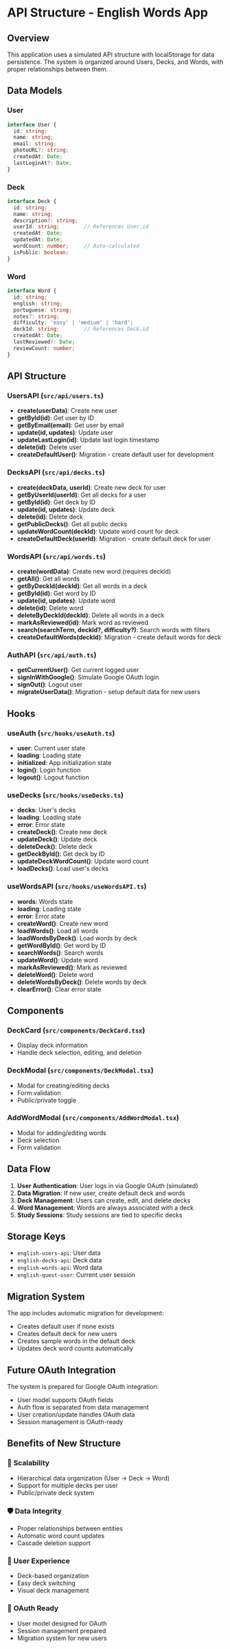 # API Structure - English Words App

## Overview
This application uses a simulated API structure with localStorage for data persistence. The system is organized around Users, Decks, and Words, with proper relationships between them.

## Data Models

### User
```typescript
interface User {
  id: string;
  name: string;
  email: string;
  photoURL?: string;
  createdAt: Date;
  lastLoginAt?: Date;
}
```

### Deck
```typescript
interface Deck {
  id: string;
  name: string;
  description?: string;
  userId: string;        // References User.id
  createdAt: Date;
  updatedAt: Date;
  wordCount: number;     // Auto-calculated
  isPublic: boolean;
}
```

### Word
```typescript
interface Word {
  id: string;
  english: string;
  portuguese: string;
  notes?: string;
  difficulty: 'easy' | 'medium' | 'hard';
  deckId: string;        // References Deck.id
  createdAt: Date;
  lastReviewed?: Date;
  reviewCount: number;
}
```

## API Structure

### UsersAPI (`src/api/users.ts`)
- **create(userData)**: Create new user
- **getById(id)**: Get user by ID
- **getByEmail(email)**: Get user by email
- **update(id, updates)**: Update user
- **updateLastLogin(id)**: Update last login timestamp
- **delete(id)**: Delete user
- **createDefaultUser()**: Migration - create default user for development

### DecksAPI (`src/api/decks.ts`)
- **create(deckData, userId)**: Create new deck for user
- **getByUserId(userId)**: Get all decks for a user
- **getById(id)**: Get deck by ID
- **update(id, updates)**: Update deck
- **delete(id)**: Delete deck
- **getPublicDecks()**: Get all public decks
- **updateWordCount(deckId)**: Update word count for deck
- **createDefaultDeck(userId)**: Migration - create default deck for user

### WordsAPI (`src/api/words.ts`)
- **create(wordData)**: Create new word (requires deckId)
- **getAll()**: Get all words
- **getByDeckId(deckId)**: Get all words in a deck
- **getById(id)**: Get word by ID
- **update(id, updates)**: Update word
- **delete(id)**: Delete word
- **deleteByDeckId(deckId)**: Delete all words in a deck
- **markAsReviewed(id)**: Mark word as reviewed
- **search(searchTerm, deckId?, difficulty?)**: Search words with filters
- **createDefaultWords(deckId)**: Migration - create default words for deck

### AuthAPI (`src/api/auth.ts`)
- **getCurrentUser()**: Get current logged user
- **signInWithGoogle()**: Simulate Google OAuth login
- **signOut()**: Logout user
- **migrateUserData()**: Migration - setup default data for new users

## Hooks

### useAuth (`src/hooks/useAuth.ts`)
- **user**: Current user state
- **loading**: Loading state
- **initialized**: App initialization state
- **login()**: Login function
- **logout()**: Logout function

### useDecks (`src/hooks/useDecks.ts`)
- **decks**: User's decks
- **loading**: Loading state
- **error**: Error state
- **createDeck()**: Create new deck
- **updateDeck()**: Update deck
- **deleteDeck()**: Delete deck
- **getDeckById()**: Get deck by ID
- **updateDeckWordCount()**: Update word count
- **loadDecks()**: Load user's decks

### useWordsAPI (`src/hooks/useWordsAPI.ts`)
- **words**: Words state
- **loading**: Loading state
- **error**: Error state
- **createWord()**: Create new word
- **loadWords()**: Load all words
- **loadWordsByDeck()**: Load words by deck
- **getWordById()**: Get word by ID
- **searchWords()**: Search words
- **updateWord()**: Update word
- **markAsReviewed()**: Mark as reviewed
- **deleteWord()**: Delete word
- **deleteWordsByDeck()**: Delete words by deck
- **clearError()**: Clear error state

## Components

### DeckCard (`src/components/DeckCard.tsx`)
- Display deck information
- Handle deck selection, editing, and deletion

### DeckModal (`src/components/DeckModal.tsx`)
- Modal for creating/editing decks
- Form validation
- Public/private toggle

### AddWordModal (`src/components/AddWordModal.tsx`)
- Modal for adding/editing words
- Deck selection
- Form validation

## Data Flow

1. **User Authentication**: User logs in via Google OAuth (simulated)
2. **Data Migration**: If new user, create default deck and words
3. **Deck Management**: Users can create, edit, and delete decks
4. **Word Management**: Words are always associated with a deck
5. **Study Sessions**: Study sessions are tied to specific decks

## Storage Keys

- `english-users-api`: User data
- `english-decks-api`: Deck data
- `english-words-api`: Word data
- `english-quest-user`: Current user session

## Migration System

The app includes automatic migration for development:
- Creates default user if none exists
- Creates default deck for new users
- Creates sample words in the default deck
- Updates deck word counts automatically

## Future OAuth Integration

The system is prepared for Google OAuth integration:
- User model supports OAuth fields
- Auth flow is separated from data management
- User creation/update handles OAuth data
- Session management is OAuth-ready

## Benefits of New Structure

### 🚀 **Scalability**
- Hierarchical data organization (User → Deck → Word)
- Support for multiple decks per user
- Public/private deck system

### 🛡️ **Data Integrity**
- Proper relationships between entities
- Automatic word count updates
- Cascade deletion support

### 🔧 **User Experience**
- Deck-based organization
- Easy deck switching
- Visual deck management

### 🎯 **OAuth Ready**
- User model designed for OAuth
- Session management prepared
- Migration system for new users 